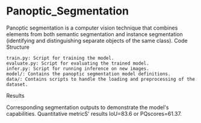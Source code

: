 # Panoptic_Segmentation
Panoptic segmentation is a computer vision technique that combines elements from both semantic segmentation and instance segmentation (identifying and distinguishing separate objects of the same class). 
Code Structure

    train.py: Script for training the model.
    evaluate.py: Script for evaluating the trained model.
    infer.py: Script for running inference on new images.
    model/: Contains the panoptic segmentation model definitions.
    data/: Contains scripts to handle the loading and preprocessing of the dataset.

Results

Corresponding segmentation outputs to demonstrate the model's capabilities. Quantitative metricS' results IoU=83.6 or PQscores=61.37.
